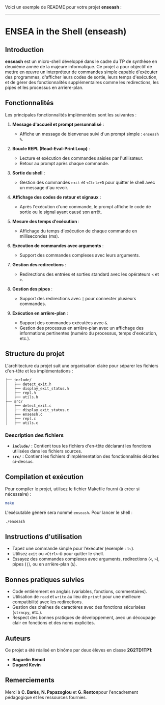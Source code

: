 Voici un exemple de README pour votre projet **enseash** :

---

# ENSEA in the Shell (enseash)

## Introduction

**enseash** est un micro-shell développé dans le cadre du TP de synthèse en deuxième année de la majeure informatique. Ce projet a pour objectif de mettre en œuvre un interpréteur de commandes simple capable d'exécuter des programmes, d'afficher leurs codes de sortie, leurs temps d'exécution, et de gérer des fonctionnalités supplémentaires comme les redirections, les pipes et les processus en arrière-plan.

## Fonctionnalités

Les principales fonctionnalités implémentées sont les suivantes :

1. **Message d'accueil et prompt personnalisé** :
   - Affiche un message de bienvenue suivi d'un prompt simple : `enseash %`.

2. **Boucle REPL (Read-Eval-Print Loop)** :
   - Lecture et exécution des commandes saisies par l'utilisateur.
   - Retour au prompt après chaque commande.

3. **Sortie du shell** :
   - Gestion des commandes `exit` et `<Ctrl>+D` pour quitter le shell avec un message d'au revoir.

4. **Affichage des codes de retour et signaux** :
   - Après l'exécution d'une commande, le prompt affiche le code de sortie ou le signal ayant causé son arrêt.

5. **Mesure des temps d'exécution** :
   - Affichage du temps d'exécution de chaque commande en millisecondes (ms).

6. **Exécution de commandes avec arguments** :
   - Support des commandes complexes avec leurs arguments.

7. **Gestion des redirections** :
   - Redirections des entrées et sorties standard avec les opérateurs `<` et `>`.

8. **Gestion des pipes** :
   - Support des redirections avec `|` pour connecter plusieurs commandes.

9. **Exécution en arrière-plan** :
   - Support des commandes exécutées avec `&`.
   - Gestion des processus en arrière-plan avec un affichage des informations pertinentes (numéro du processus, temps d'exécution, etc.).

## Structure du projet

L'architecture du projet suit une organisation claire pour séparer les fichiers d'en-tête et les implémentations :

```
├── include/
│   ├── detect_exit.h
│   ├── display_exit_status.h
│   ├── repl.h
│   ├── utils.h
├── src/
│   ├── detect_exit.c
│   ├── display_exit_status.c
│   ├── enseash.c
│   ├── repl.c
│   ├── utils.c
```

### Description des fichiers

- **`include/`** : Contient tous les fichiers d'en-tête déclarant les fonctions utilisées dans les fichiers sources.
- **`src/`** : Contient les fichiers d'implémentation des fonctionnalités décrites ci-dessus.

## Compilation et exécution

Pour compiler le projet, utilisez le fichier Makefile fourni (à créer si nécessaire) :

```bash
make
```

L'exécutable généré sera nommé `enseash`. Pour lancer le shell :

```bash
./enseash
```

## Instructions d'utilisation

- Tapez une commande simple pour l'exécuter (exemple : `ls`).
- Utilisez `exit` ou `<Ctrl>+D` pour quitter le shell.
- Essayez des commandes complexes avec arguments, redirections (`<`, `>`), pipes (`|`), ou en arrière-plan (`&`).

## Bonnes pratiques suivies

- Code entièrement en anglais (variables, fonctions, commentaires).
- Utilisation de `read` et `write` au lieu de `printf` pour une meilleure compatibilité avec les redirections.
- Gestion des chaînes de caractères avec des fonctions sécurisées (`strncpy`, etc.).
- Respect des bonnes pratiques de développement, avec un découpage clair en fonctions et des noms explicites.

## Auteurs

Ce projet a été réalisé en binôme par deux élèves en classe **2G2TD1TP1**:
- **Baguelin Benoit**
- **Dugard Kevin**

## Remerciements

Merci à **C. Barès**, **N. Papazoglou** et **G. Renton**pour l'encadrement pédagogique et les ressources fournies.

